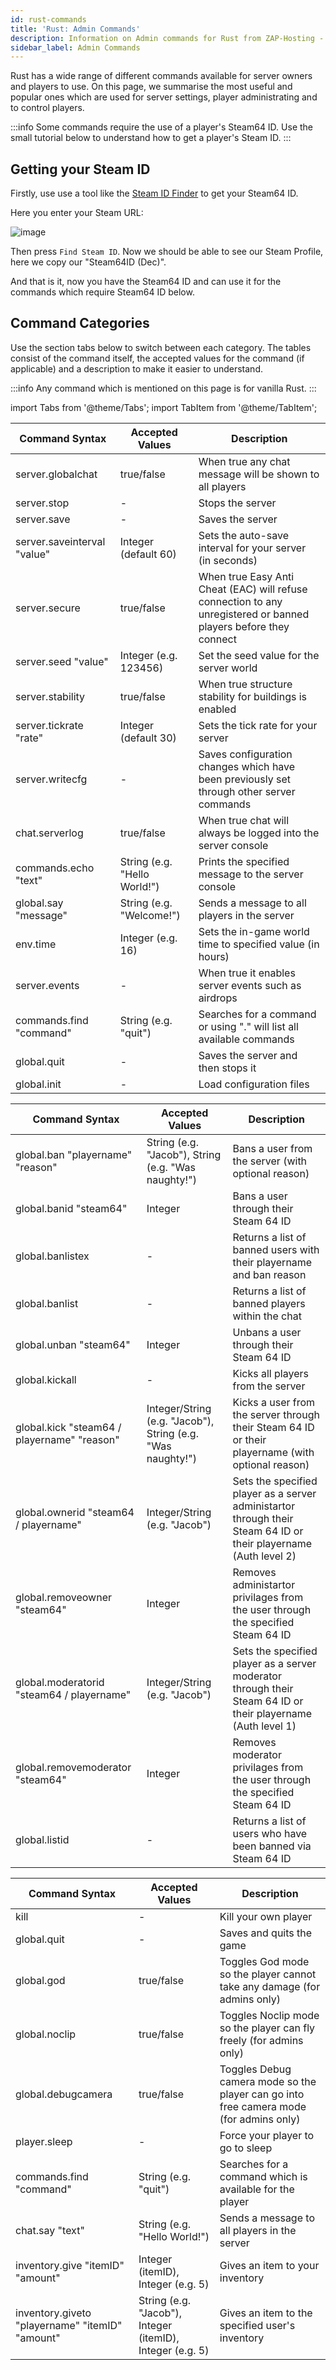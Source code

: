 ```yaml
---
id: rust-commands
title: 'Rust: Admin Commands'
description: Information on Admin commands for Rust from ZAP-Hosting - ZAP-Hosting.com documentation
sidebar_label: Admin Commands
---
```


Rust has a wide range of different commands available for server owners and players to use. On this page, we summarise the most useful and popular ones which are used for server settings, player administrating and to control players.

:::info
Some commands require the use of a player's Steam64 ID. Use the small tutorial below to understand how to get a player's Steam ID.
:::

## Getting your Steam ID
Firstly, use use a tool like the [Steam ID Finder](https://steamidfinder.com/) to get your Steam64 ID.

Here you enter your Steam URL:

![image](https://user-images.githubusercontent.com/13604413/159179966-154bb929-edcc-42aa-965e-cb747bb463f8.png)

Then press `Find Steam ID`. Now we should be able to see our Steam Profile, here we copy our "Steam64ID (Dec)".

And that is it, now you have the Steam64 ID and can use it for the commands which require Steam64 ID below.

## Command Categories

Use the section tabs below to switch between each category. The tables consist of the command itself, the accepted values for the command (if applicable) and a description to make it easier to understand.

:::info
Any command which is mentioned on this page is for vanilla Rust.
:::

import Tabs from '@theme/Tabs';
import TabItem from '@theme/TabItem';

<Tabs>
  <TabItem value="ServerSettings" label="Server Settings" default>

| Command Syntax                  | Accepted Values | Description | 
| ----------------------- | ---------- | --------- | 
| server.globalchat      | true/false          | When true any chat message will be shown to all players         | 
| server.stop      | -          | Stops the server         | 
| server.save      | -          | Saves the server         | 
| server.saveinterval "value"      | Integer (default 60)          | Sets the auto-save interval for your server (in seconds)         | 
| server.secure      | true/false          | When true Easy Anti Cheat (EAC) will refuse connection to any unregistered or banned players before they connect         | 
| server.seed "value"     | Integer (e.g. 123456)          | Set the seed value for the server world         | 
| server.stability      | true/false          | When true structure stability for buildings is enabled         | 
| server.tickrate "rate"      | Integer (default 30)          | Sets the tick rate for your server         | 
| server.writecfg      | -          | Saves configuration changes which have been previously set through other server commands         | 
| chat.serverlog      | true/false          | When true chat will always be logged into the server console         | 
| commands.echo "text"      | String (e.g. "Hello World!")          | Prints the specified message to the server console         | 
| global.say "message"      | String (e.g. "Welcome!")          | Sends a message to all players in the server         | 
| env.time      | Integer (e.g. 16)          | Sets the in-game world time to specified value (in hours)         | 
| server.events      | -          | When true it enables server events such as airdrops         | 
| commands.find "command"      | String (e.g. "quit")          | Searches for a command or using "." will list all available commands         | 
| global.quit      | -          | Saves the server and then stops it         | 
| global.init      | -          | Load configuration files         | 

</TabItem>
<TabItem value="PlayerAdmin" label="Player Admin">

| Command Syntax                  | Accepted Values | Description | 
| ----------------------- | ---------- | --------- | 
| global.ban "playername" "reason"      | String (e.g. "Jacob"), String (e.g. "Was naughty!")          | Bans a user from the server (with optional reason)         | 
| global.banid "steam64"      | Integer          | Bans a user through their Steam 64 ID         | 
| global.banlistex      | -          | Returns a list of banned users with their playername and ban reason         | 
| global.banlist      | -          | Returns a list of banned players within the chat         | 
| global.unban "steam64"      | Integer          | Unbans a user through their Steam 64 ID         | 
| global.kickall      | -          | Kicks all players from the server         | 
| global.kick "steam64 / playername" "reason"      | Integer/String (e.g. "Jacob"), String (e.g. "Was naughty!")         | Kicks a user from the server through their Steam 64 ID or their playername (with optional reason)         | 
| global.ownerid "steam64 / playername"      | Integer/String (e.g. "Jacob")          | Sets the specified player as a server administartor through their Steam 64 ID or their playername (Auth level 2)         | 
| global.removeowner "steam64"      | Integer         | Removes administartor privilages from the user through the specified Steam 64 ID         | 
| global.moderatorid "steam64 / playername"      | Integer/String (e.g. "Jacob")          | Sets the specified player as a server moderator through their Steam 64 ID or their playername (Auth level 1)         | 
| global.removemoderator "steam64"      | Integer          | Removes moderator privilages from the user through the specified Steam 64 ID         | 
| global.listid      | -          | Returns a list of users who have been banned via Steam 64 ID          | 

</TabItem>
<TabItem value="Player Controls" label="Player Controls">

| Command Syntax                  | Accepted Values | Description | 
| ----------------------- | ---------- | --------- | 
| kill      | -          | Kill your own player         | 
| global.quit      | -          | Saves and quits the game         | 
| global.god      | true/false          | Toggles God mode so the player cannot take any damage (for admins only)          | 
| global.noclip      | true/false          | Toggles Noclip mode so the player can fly freely (for admins only)          | 
| global.debugcamera      | true/false          | Toggles Debug camera mode so the player can go into free camera mode (for admins only)          | 
| player.sleep      | -          | Force your player to go to sleep         | 
| commands.find "command"      | String (e.g. "quit")          | Searches for a command which is available for the player
| chat.say "text"     | String (e.g. "Hello World!")          | Sends a message to all players in the server         | 
| inventory.give "itemID" "amount"     | Integer (itemID), Integer (e.g. 5)          | Gives an item to your inventory         | 
| inventory.giveto "playername" "itemID" "amount"      | String (e.g. "Jacob"), Integer (itemID), Integer (e.g. 5)          | Gives an item to the specified user's inventory         | 

</TabItem>
</Tabs>

